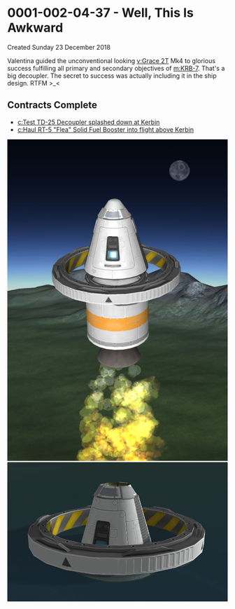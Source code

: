 # 0001-002-04-37 - Well, This Is Awkward
Created Sunday 23 December 2018

Valentina guided the unconventional looking [v:Grace 2T](../v/Grace_2T.markdown) Mk4 to glorious success fulfilling all primary and secondary objectives of [m:KRB-7](../m/KRB-7.markdown). That's a big decoupler. The secret to success was actually including it in the ship design. RTFM >_<

Contracts Complete
------------------

* [c:Test TD-25 Decoupler splashed down at Kerbin](../c/Test_TD-25_Decoupler_splashed_down_at_Kerbin.markdown)
* [c:Haul RT-5 "Flea" Solid Fuel Booster into flight above Kerbin](../c/Haul_RT-5_Flea_Solid_Fuel_Booster_into_flight_above_Kerbin.markdown)


![](./0001-002-04-37_-_Well,_This_Is_Awkward/Grace-2T-Mk4-Stage-2.jpg) ![](./0001-002-04-37_-_Well,_This_Is_Awkward/KRB-7-splash-down.jpg)

